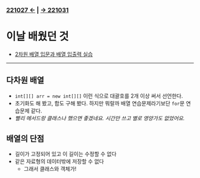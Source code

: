 ﻿### [221027 ←](/221011-221202_JAVA_BASICS/22-10/221027/) | [→ 221031](/221011-221202_JAVA_BASICS/22-10/221031/)

# 이날 배웠던 것

- [2차원 배열 입문과 배열 입출력 실습](/221011-221202_JAVA_BASICS/22-10/221028/javastudy56/javastudy/src/javastudy/Java32.java)

---

## 다차원 배열

- `int[][] arr = new int[][]` 이런 식으로 대괄호를 2개 이상 써서 선언한다.
- 초기화도 해 봤고, 합도 구해 봤다. 하지만 뭐랄까 배열 연습문제라기보단 `for`문 연습문제 같다.
- *빨리 메서드랑 클래스나 했으면 좋겠네요. 시간만 쓰고 별로 영양가도 없었어요.*

## 배열의 단점

- 길이가 고정되어 있고 이 길이는 수정할 수 없다
- 같은 자료형의 데이터밖에 저장할 수 없다
    - 그래서 클래스와 객체가!
